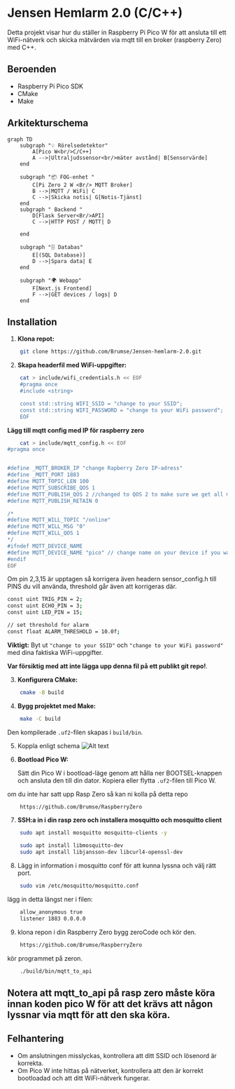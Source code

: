 # Jensen Hemlarm 2.0 (C/C++)

Detta projekt visar hur du ställer in Raspberry Pi Pico W för att ansluta till ett WiFi-nätverk och skicka mätvärden via mqtt till en broker (raspberry Zero) med C++.

## Beroenden

* Raspberry Pi Pico SDK
* CMake
* Make
## Arkitekturschema
```mermaid
graph TD
    subgraph "💡 Rörelsedetektor"
        A[Pico W<br/>C/C++]
        A -->|Ultraljudssensor<br/>mäter avstånd| B[Sensorvärde]
    end

    subgraph "📦 FOG-enhet "
        C[Pi Zero 2 W <Br/> MQTT Broker]
        B -->|MQTT / WiFi| C
        C -->|Skicka notis| G[Notis-Tjänst]
    end
    subgraph " Backend "
        D[Flask Server<Br/>API]
        C -->|HTTP POST / MQTT| D
        
    end

    subgraph "🗄️ Databas"
        E[(SQL Database)]
        D -->|Spara data| E
    end

    subgraph "🌍 Webapp"
        F[Next.js Frontend]
        F -->|GET devices / logs| D
    end
```


## Installation

1.  **Klona repot:**

```bash
    git clone https://github.com/Brumse/Jensen-hemlarm-2.0.git
```

2.  **Skapa headerfil med WiFi-uppgifter:**
```bash
    cat > include/wifi_credentials.h << EOF
    #pragma once
    #include <string>

    const std::string WIFI_SSID = "change to your SSID";
    const std::string WIFI_PASSWORD = "change to your WiFi password";
    EOF
```
**Lägg till mqtt config med IP för raspberry zero**
```bash
    cat > include/mqtt_config.h << EOF
#pragma once


#define _MQTT_BROKER_IP "change Rapberry Zero IP-adress"
#define _MQTT_PORT 1883
#define MQTT_TOPIC_LEN 100
#define MQTT_SUBSCRIBE_QOS 1
#define MQTT_PUBLISH_QOS 2 //changed to QOS 2 to make sure we get all messages
#define MQTT_PUBLISH_RETAIN 0

/*
#define MQTT_WILL_TOPIC "/online"
#define MQTT_WILL_MSG "0"
#define MQTT_WILL_QOS 1
*/
#ifndef MQTT_DEVICE_NAME
#define MQTT_DEVICE_NAME "pico" // change name on your device if you want..
#endif
EOF
```
Om pin 2,3,15 är upptagen så korrigera även headern sensor_config.h till PINS du vill använda, threshold går även att korrigeras där.
```bash
const uint TRIG_PIN = 2; 
const uint ECHO_PIN = 3;
const uint LED_PIN = 15;

// set threshold for alarm
const float ALARM_THRESHOLD = 10.0f;
````


**Viktigt:** Byt ut `"change to your SSID"` och `"change to your WiFi password"` med dina faktiska WiFi-uppgifter. 
    
**Var försiktig med att inte lägga upp denna fil på ett publikt git repo!**.

3.  **Konfigurera CMake:**
```bash
    cmake -B build
```

4.  **Bygg projektet med Make:**

```bash
    make -C build
```
Den kompilerade `.uf2`-filen skapas i `build/bin`.

5. Koppla enligt schema 
![Alt text](https://github.com/Brumse/Jensen-hemlarm-2.0/blob/main/images/completeproduct.png?raw=true "Title")


7.  **Bootload Pico W:**

    Sätt din Pico W i bootload-läge genom att hålla ner BOOTSEL-knappen och ansluta den till din dator. Kopiera eller flytta `.uf2`-filen till Pico W.

om du inte har satt upp Rasp Zero så kan ni kolla på detta repo
```bash
    https://github.com/Brumse/RaspberryZero
```

7. **SSH:a in i din rasp zero och installera mosquitto och mosquitto client**
    
```bash 
    sudo apt install mosquitto mosquitto-clients -y
``` 
```bash
    sudo apt install libmosquitto-dev
    sudo apt install libjansson-dev libcurl4-openssl-dev
```
8. Lägg in information i mosquitto conf för att kunna lyssna och välj rätt port.
```bash
    sudo vim /etc/mosquitto/mosquitto.conf
```
lägg in detta längst ner i filen:
```bash 
    allow_anonymous true
    listener 1883 0.0.0.0
```

9. klona repon i din Raspberry Zero bygg zeroCode och kör den.
```bash
    https://github.com/Brumse/RaspberryZero
```
kör programmet på zeron.
```bash
    ./build/bin/mqtt_to_api
```

## Notera att mqtt_to_api på rasp zero  måste köra innan koden pico W för att det krävs att någon lyssnar via mqtt för att den ska köra.
## Felhantering

* Om anslutningen misslyckas, kontrollera att ditt SSID och lösenord är korrekta.
* Om Pico W inte hittas på nätverket, kontrollera att den är korrekt bootloadad och att ditt WiFi-nätverk fungerar.
